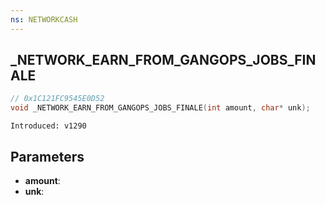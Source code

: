 ```yaml
---
ns: NETWORKCASH
---
```

## _NETWORK_EARN_FROM_GANGOPS_JOBS_FINALE

```c
// 0x1C121FC9545E0D52
void _NETWORK_EARN_FROM_GANGOPS_JOBS_FINALE(int amount, char* unk);
```

```
Introduced: v1290
```

## Parameters
* **amount**:
* **unk**:

